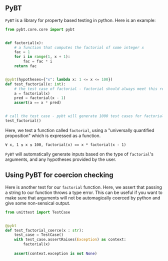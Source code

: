 ## PyBT

`PyBT` is a library for property based testing in python. Here is an example: 

```python
from pybt.core.core import pybt


def factorial(x):
    # a function that computes the factorial of some integer x 
    fac = 1
    for i in range(1, x + 1):
        fac = fac * i
    return fac


@pybt(hypotheses={"x": lambda x: 1 <= x <= 100})
def test_factorial(x: int):
    # the test case of factorial - factorial should always meet this requirement
    a = factorial(x)
    pred = factorial(x - 1)
    assert(a == x * pred)


# call the test case - pybt will generate 1000 test cases for factorial
test_factorial()
```

Here, we test a function called `factorial`, using a "universally quantified proposition" which is expressed as a function. 

```Coq
∀ x, 1 ≤ x ≤ 100, factorial(x) == x * factorial(x - 1)
```

`PyBT` will automatically generate inputs based on the type of `factorial`'s arguments, and any hypotheses provided by the user. 

## Using PyBT for coercion checking

Here is another test for our `factorial` function. Here, we assert that passing a string to our function 
throws a type error. This can be useful if you want to make sure that arguments will not be automagically 
coerced by python and give some non-sensical output. 
```python
from unittest import TestCase


@pybt 
def test_factorial_coerce(x : str):
    test_case = TestCase()
    with test_case.assertRaises(Exception) as context:
        factorial(x)
    
    assert(context.exception is not None)
```
